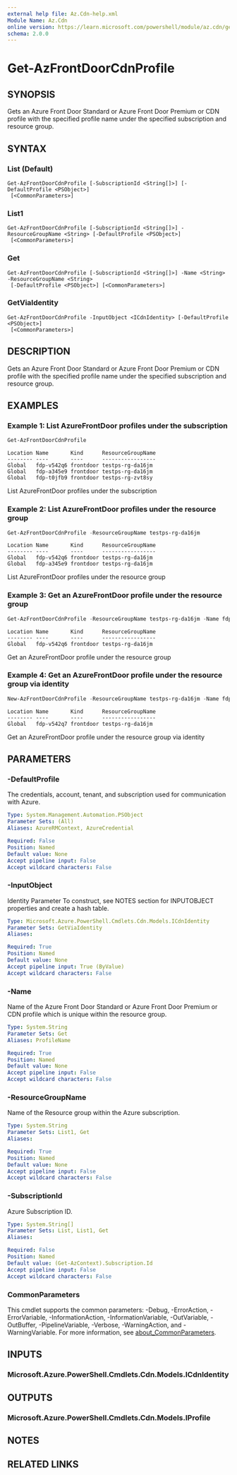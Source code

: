 ```yaml
---
external help file: Az.Cdn-help.xml
Module Name: Az.Cdn
online version: https://learn.microsoft.com/powershell/module/az.cdn/get-azfrontdoorcdnprofile
schema: 2.0.0
---
```


# Get-AzFrontDoorCdnProfile

## SYNOPSIS
Gets an Azure Front Door Standard or Azure Front Door Premium or CDN profile with the specified profile name under the specified subscription and resource group.

## SYNTAX

### List (Default)
```
Get-AzFrontDoorCdnProfile [-SubscriptionId <String[]>] [-DefaultProfile <PSObject>]
 [<CommonParameters>]
```

### List1
```
Get-AzFrontDoorCdnProfile [-SubscriptionId <String[]>] -ResourceGroupName <String> [-DefaultProfile <PSObject>]
 [<CommonParameters>]
```

### Get
```
Get-AzFrontDoorCdnProfile [-SubscriptionId <String[]>] -Name <String> -ResourceGroupName <String>
 [-DefaultProfile <PSObject>] [<CommonParameters>]
```

### GetViaIdentity
```
Get-AzFrontDoorCdnProfile -InputObject <ICdnIdentity> [-DefaultProfile <PSObject>]
 [<CommonParameters>]
```

## DESCRIPTION
Gets an Azure Front Door Standard or Azure Front Door Premium or CDN profile with the specified profile name under the specified subscription and resource group.

## EXAMPLES

### Example 1: List AzureFrontDoor profiles under the subscription
```powershell
Get-AzFrontDoorCdnProfile
```

```output
Location Name       Kind      ResourceGroupName
-------- ----       ----      -----------------
Global   fdp-v542q6 frontdoor testps-rg-da16jm
Global   fdp-a345e9 frontdoor testps-rg-da16jm
Global   fdp-t0jfb9 frontdoor testps-rg-zvt8sy
```

List AzureFrontDoor profiles under the subscription

### Example 2: List AzureFrontDoor profiles under the resource group
```powershell
Get-AzFrontDoorCdnProfile -ResourceGroupName testps-rg-da16jm
```

```output
Location Name       Kind      ResourceGroupName
-------- ----       ----      -----------------
Global   fdp-v542q6 frontdoor testps-rg-da16jm
Global   fdp-a345e9 frontdoor testps-rg-da16jm
```

List AzureFrontDoor profiles under the resource group

### Example 3: Get an AzureFrontDoor profile under the resource group
```powershell
Get-AzFrontDoorCdnProfile -ResourceGroupName testps-rg-da16jm -Name fdp-v542q6
```

```output
Location Name       Kind      ResourceGroupName
-------- ----       ----      -----------------
Global   fdp-v542q6 frontdoor testps-rg-da16jm
```

Get an AzureFrontDoor profile under the resource group

### Example 4: Get an AzureFrontDoor profile under the resource group via identity
```powershell
New-AzFrontDoorCdnProfile -ResourceGroupName testps-rg-da16jm -Name fdp-v542q7 -SkuName Standard_AzureFrontDoor -Location Global | Get-AzFrontDoorCdnProfile
```

```output
Location Name       Kind      ResourceGroupName
-------- ----       ----      -----------------
Global   fdp-v542q7 frontdoor testps-rg-da16jm
```

Get an AzureFrontDoor profile under the resource group via identity

## PARAMETERS

### -DefaultProfile
The credentials, account, tenant, and subscription used for communication with Azure.

```yaml
Type: System.Management.Automation.PSObject
Parameter Sets: (All)
Aliases: AzureRMContext, AzureCredential

Required: False
Position: Named
Default value: None
Accept pipeline input: False
Accept wildcard characters: False
```

### -InputObject
Identity Parameter
To construct, see NOTES section for INPUTOBJECT properties and create a hash table.

```yaml
Type: Microsoft.Azure.PowerShell.Cmdlets.Cdn.Models.ICdnIdentity
Parameter Sets: GetViaIdentity
Aliases:

Required: True
Position: Named
Default value: None
Accept pipeline input: True (ByValue)
Accept wildcard characters: False
```

### -Name
Name of the Azure Front Door Standard or Azure Front Door Premium or CDN profile which is unique within the resource group.

```yaml
Type: System.String
Parameter Sets: Get
Aliases: ProfileName

Required: True
Position: Named
Default value: None
Accept pipeline input: False
Accept wildcard characters: False
```

### -ResourceGroupName
Name of the Resource group within the Azure subscription.

```yaml
Type: System.String
Parameter Sets: List1, Get
Aliases:

Required: True
Position: Named
Default value: None
Accept pipeline input: False
Accept wildcard characters: False
```

### -SubscriptionId
Azure Subscription ID.

```yaml
Type: System.String[]
Parameter Sets: List, List1, Get
Aliases:

Required: False
Position: Named
Default value: (Get-AzContext).Subscription.Id
Accept pipeline input: False
Accept wildcard characters: False
```

### CommonParameters
This cmdlet supports the common parameters: -Debug, -ErrorAction, -ErrorVariable, -InformationAction, -InformationVariable, -OutVariable, -OutBuffer, -PipelineVariable, -Verbose, -WarningAction, and -WarningVariable. For more information, see [about_CommonParameters](http://go.microsoft.com/fwlink/?LinkID=113216).

## INPUTS

### Microsoft.Azure.PowerShell.Cmdlets.Cdn.Models.ICdnIdentity

## OUTPUTS

### Microsoft.Azure.PowerShell.Cmdlets.Cdn.Models.IProfile

## NOTES

## RELATED LINKS
